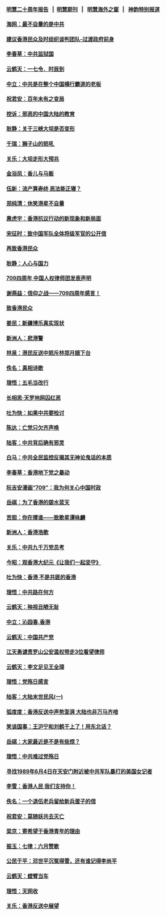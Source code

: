 #### [明慧二十周年报告](https://github.com/gfw-breaker/mh-reports/blob/master/README.md?t=07121537) &nbsp;&nbsp;|&nbsp;&nbsp;[明慧期刊](https://github.com/gfw-breaker/mh-qikan) &nbsp;&nbsp;|&nbsp;&nbsp; [明慧海外之窗](https://github.com/gfw-breaker/mh-news/blob/master/README.md?t=07121537) &nbsp;&nbsp;|&nbsp;&nbsp; [神韵特别报道](https://github.com/gfw-breaker/mh-news/blob/master/shenyun.md?t=07121537) 

#### [海网：最不自量的是中共](../pages/nsc993/n11380440.md?t=07121537) 

#### [建议香港民众及时组织谈判团队-过渡政府前身](../pages/nsc993/n11379909.md?t=07121537) 

#### [李春草：中共监狱国](../pages/nsc993/n11378989.md?t=07121537) 

#### [云鹤天：一七令．时辰到](../pages/nsc993/n11379260.md?t=07121537) 

#### [中立：中共是在整个中国横行霸道的老板](../pages/nsc993/n11378382.md?t=07121537) 

#### [祝君安：百年未有之变局](../pages/nsc993/n11378376.md?t=07121537) 

#### [控诉：邪恶的中国大陆的教育](../pages/nsc993/n11378344.md?t=07121537) 

#### [耿静：关于三峡大坝是否变形](../pages/nsc993/n11375879.md?t=07121537) 

#### [千瑞：狮子山的怒吼 ](../pages/nsc993/n11375644.md?t=07121537) 

#### [关乐：大坝走形大预兆](../pages/nsc993/n11375629.md?t=07121537) 

#### [金浴凤：香儿与马贩](../pages/nsc993/n11375580.md?t=07121537) 

#### [伍新：流产算寿终  恶法能正寝？](../pages/nsc993/n11375581.md?t=07121537) 

#### [郑纯清：休笑港星不自量](../pages/nsc993/n11375555.md?t=07121537) 

#### [惠虎宇：香港抗议行动的新现象和新局面](../pages/nsc993/n11375501.md?t=07121537) 

#### [宋征时：致中国军队全体将级军官的公开信](../pages/nsc993/n11373354.md?t=07121537) 

#### [再致香港民众](../pages/nsc993/n11373870.md?t=07121537) 

#### [耿静：人心与国力](../pages/nsc993/n11373759.md?t=07121537) 

#### [709四周年 中国人权律师团发表声明](../pages/nsc993/n11373565.md?t=07121537) 

#### [谢燕益：信仰之战——709四周年感言！](../pages/nsc993/n11373388.md?t=07121537) 

#### [致香港民众](../pages/nsc993/n11373286.md?t=07121537) 

#### [姜民：新疆博乐真实现状](../pages/nsc993/n11371223.md?t=07121537) 

#### [新洲人：悲港警](../pages/nsc993/n11371174.md?t=07121537) 

#### [林泉：港民反送中怒斥林郑月娥下台](../pages/nsc993/n11370676.md?t=07121537) 

#### [佚名：真相诗歌](../pages/nsc993/n11370666.md?t=07121537) 

#### [理悟：五毛当改行](../pages/nsc993/n11369314.md?t=07121537) 

#### [长相思‧天罗地网囚红恶](../pages/nsc993/n11368444.md?t=07121537) 

#### [吐为快：如果中共要检讨](../pages/nsc993/n11368441.md?t=07121537) 

#### [陈达：亡党只欠齐声唤](../pages/nsc993/n11367838.md?t=07121537) 

#### [陆客：中共背后确有邪灵](../pages/nsc993/n11365263.md?t=07121537) 

#### [白马：中共全民监控反揭其无神论鬼话的本质](../pages/nsc993/n11365236.md?t=07121537) 

#### [李春草：香港地下党之暴动](../pages/nsc993/n11365210.md?t=07121537) 

#### [阮吉安漫画“709”：我为何关心中国时政](../pages/nsc993/n11362127.md?t=07121537) 

#### [岳祺：为了香港的碧水蓝天](../pages/nsc993/n11362627.md?t=07121537) 

#### [苦胆：你在撑谁——致歌星谭咏麟](../pages/nsc993/n11361348.md?t=07121537) 

#### [新洲人：香港浩歌](../pages/nsc993/n11361334.md?t=07121537) 

#### [关乐：中共九千万党员考](../pages/nsc993/n11361304.md?t=07121537) 

#### [今昭：观香港大纪元《让我们一起坚守》](../pages/nsc993/n11361244.md?t=07121537) 

#### [吐为快：香港  不是共匪的香港](../pages/nsc993/n11360918.md?t=07121537) 

#### [理悟：中共路在何方](../pages/nsc993/n11360509.md?t=07121537) 

#### [云鹤天：殃视丑陋无耻](../pages/nsc993/n11358872.md?t=07121537) 

#### [中立：沁园春.香港](../pages/nsc993/n11358843.md?t=07121537) 

#### [云鹤天：中国共产党](../pages/nsc993/n11356465.md?t=07121537) 

#### [江天勇谴责罗山公安滥权带走3位看望律师](../pages/nsc993/n11356042.md?t=07121537) 

#### [云鹤天：李文足见王全璋](../pages/nsc993/n11355225.md?t=07121537) 

#### [理悟：党殇日感言](../pages/nsc993/n11354531.md?t=07121537) 

#### [陆客：大陆末世民风(一)](../pages/nsc993/n11354496.md?t=07121537) 

#### [弧度度：香港反送中声势澎湃 大陆也非万马齐喑](../pages/nsc993/n11352991.md?t=07121537) 

#### [笑谈国事：王沪宁和刘鹤干上了！用东北话？](../pages/nsc993/n11353228.md?t=07121537) 

#### [岳祺：大家最近是不是有些烦？](../pages/nsc993/n11351759.md?t=07121537) 

#### [理悟：中共难过党殇日](../pages/nsc993/n11351696.md?t=07121537) 

#### [寻找1989年6月4日在天安门附近被中共军队暴打的美国女记者](../pages/nsc993/n11349063.md?t=07121537) 

#### [李雪：香港人民  我们支持你！](../pages/nsc993/n11348996.md?t=07121537) 

#### [佚名：一个退伍老兵留给新兵蛋子的信](../pages/nsc993/n11348123.md?t=07121537) 

#### [祝君安：莫随妖共去灭亡](../pages/nsc993/n11346908.md?t=07121537) 

#### [梁京：寄希望于香港青年的理由](../pages/nsc993/n11346646.md?t=07121537) 

#### [振玉：七律：六月赞歌](../pages/nsc993/n11344256.md?t=07121537) 

#### [公民于平：邓世平沉冤得雪，还有谁记得李尚平](../pages/nsc993/n11344145.md?t=07121537) 

#### [云鹤天：螳臂当车](../pages/nsc993/n11343499.md?t=07121537) 

#### [理悟：天网收](../pages/nsc993/n11343389.md?t=07121537) 

#### [关乐：香港反送中展望](../pages/nsc993/n11342228.md?t=07121537) 

